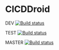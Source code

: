 # CICDDroid
 
DEV  [![Build status](https://build.appcenter.ms/v0.1/apps/fb9b018e-9614-4cae-93c2-322dd7c29cea/branches/dev/badge)](https://appcenter.ms)

TEST [![Build status](https://build.appcenter.ms/v0.1/apps/fb9b018e-9614-4cae-93c2-322dd7c29cea/branches/test/badge)](https://appcenter.ms) 

MASTER [![Build status](https://build.appcenter.ms/v0.1/apps/5f117a7f-a346-4bfa-90eb-e34b70b679e0/branches/master/badge)](https://appcenter.ms)
